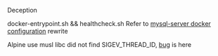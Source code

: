 Deception

docker-entrypoint.sh && healthcheck.sh Refer to [mysql-server docker configuration](https://github.com/mysql/mysql-docker) rewrite

Alpine use musl libc  did not find SIGEV_THREAD_ID, [bug](https://bugs.mysql.com/bug.php?id=80322) is  here